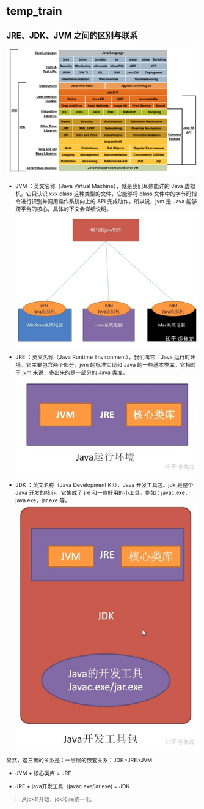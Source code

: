 # temp_train

##  JRE、JDK、JVM 之间的区别与联系
![Image text](./pic_data/description_of_java_conceptual_diagram.png)

* JVM ：英文名称（Java Virtual Machine），就是我们耳熟能详的 Java 虚拟机。它只认识 xxx.class 这种类型的文件，它能够将 class 文件中的字节码指令进行识别并调用操作系统向上的 API 完成动作。所以说，jvm 是 Java 能够跨平台的核心，具体的下文会详细说明。
![Image text](./pic_data/jvm.jpg)

* JRE ：英文名称（Java Runtime Environment），我们叫它：Java 运行时环境。它主要包含两个部分，jvm 的标准实现和 Java 的一些基本类库。它相对于 jvm 来说，多出来的是一部分的 Java 类库。
![Image text](./pic_data/jre.jpg)

* JDK ：英文名称（Java Development Kit），Java 开发工具包。jdk 是整个 Java 开发的核心，它集成了 jre 和一些好用的小工具。例如：javac.exe，java.exe，jar.exe 等。
![Image text](./pic_data/jdk.jpg)

显然，这三者的关系是：一层层的嵌套关系：JDK>JRE>JVM

* JVM + 核心类库 = JRE

* JRE + java开发工具（javac.exe/jar.exe) = JDK
> 从jdk11开始，jdk和jre统一化。